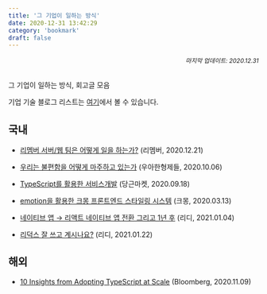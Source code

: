 ```yaml
---
title: '그 기업이 일하는 방식'
date: 2020-12-31 13:42:29
category: 'bookmark'
draft: false
---
```


<div style="font-size: 12px; font-style: italic; text-align: right;">
마지막 업데이트: 2020.12.31
</div>

<br />

그 기업이 일하는 방식, 회고글 모음

기업 기술 블로그 리스트는 <a href="https://howdy-mj.me/bookmark/develop/#%EA%B8%B0%EC%97%85" target="_blank">여기</a>에서 볼 수 있습니다.

## 국내

- [리멤버 서버/웹 팀은 어떻게 일을 하는가?](https://blog.dramancompany.com/2020/12/%eb%a6%ac%eb%a9%a4%eb%b2%84-%ec%84%9c%eb%b2%84-%ec%9b%b9-%ed%8c%80%ec%9d%80-%ec%96%b4%eb%96%bb%ea%b2%8c-%ec%9d%bc%ec%9d%84-%ed%95%98%eb%8a%94%ea%b0%80/) (리멤버, 2020.12.21)

- [우리는 불편함을 어떻게 마주하고 있는가](https://woowabros.github.io/experience/2020/10/06/thiiing-system-improvement.html) (우아한형제들, 2020.10.06)

- [TypeScript를 활용한 서비스개발](https://medium.com/daangn/typescript%EB%A5%BC-%ED%99%9C%EC%9A%A9%ED%95%9C-%EC%84%9C%EB%B9%84%EC%8A%A4%EA%B0%9C%EB%B0%9C-73877a741dbc) (당근마켓, 2020.09.18)

- [emotion을 활용한 크몽 프론트엔드 스타일링 시스템](https://brunch.co.kr/@kmongdev/17) (크몽, 2020.03.13)

- [네이티브 앱 → 리액트 네이티브 앱 전환 그리고 1년 후](https://ridicorp.com/story/react-native-1year-review/) (리디, 2021.01.04)

- [리덕스 잘 쓰고 계시나요?](https://ridicorp.com/story/how-to-use-redux-in-ridi) (리디, 2021.01.22)

## 해외

- [10 Insights from Adopting TypeScript at Scale](https://www.techatbloomberg.com/blog/10-insights-adopting-typescript-at-scale/) (Bloomberg, 2020.11.09)
